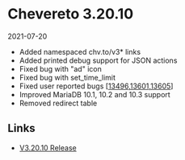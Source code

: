 # Chevereto 3.20.10

2021-07-20

- Added namespaced chv.to/v3* links
- Added printed debug support for JSON actions
- Fixed bug with "ad" icon
- Fixed bug with set_time_limit
- Fixed user reported bugs [[13496](https://chevereto.com/community/threads/13496/),[13601](https://chevereto.com/community/threads/13601/),[13605](https://chevereto.com/community/threads/13605/)]
- Improved MariaDB 10.1, 10.2 and 10.3 support
- Removed redirect table

## Links

- [V3.20.10 Release](https://chevereto.com/community/threads/chevereto-v3-20-10.13622/)
